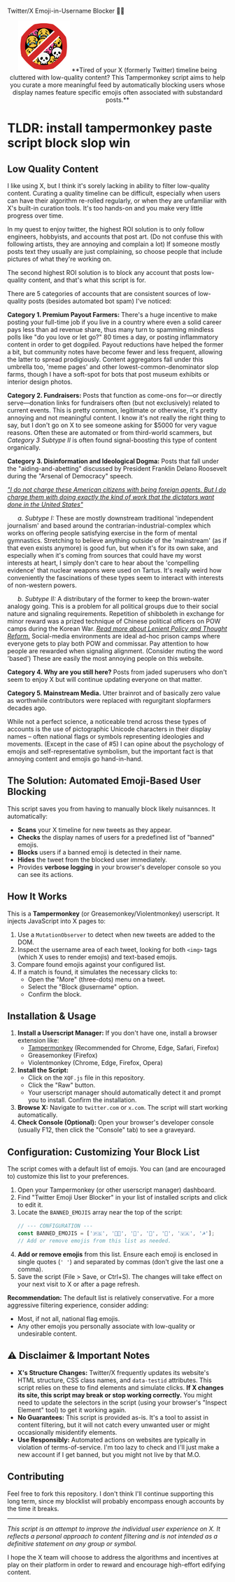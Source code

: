 <h align="center"> Twitter/X Emoji-in-Username Blocker 🚫🤦</h>
<p align="center">
  <img src="https://github.com/pelmeniboiler/x-quality-filter/blob/main/img/logo.png" alt="Beautiful AI Generated Image" width="118" height="118">
 **Tired of your X (formerly Twitter) timeline being cluttered with low-quality content? This Tampermonkey script aims to help you curate a more meaningful feed by automatically blocking users whose display names feature specific emojis often associated with substandard posts.**
</p>

# TLDR: install tampermonkey paste script block slop win

## Low Quality Content

I like using X, but I think it's sorely lacking in ability to filter low-quality content. Curating a quality timeline can be difficult, especially when users can have their algorithm re-rolled regularly, or when they are unfamiliar with X's built-in curation tools. It's too hands-on and you make very little progress over time.

In my quest to enjoy twitter, the highest ROI solution is to only follow engineers, hobbyists, and accounts that post art. (Do not confuse this with following artists, they are annoying and complain a lot) If someone mostly posts text they usually are just complaining, so choose people that include pictures of what they're working on.

The second highest ROI solution is to block any account that posts low-quality content, and that's what this script is for.

There are 5 categories of accounts that are consistent sources of low-quality posts (besides automated bot spam) I've noticed:

**Category 1. Premium Payout Farmers:** There's a huge incentive to make posting your full-time job if you live in a country where even a solid career pays less than ad revenue share, thus many turn to spamming mindless polls like "do you love or let go?" 80 times a day, or posting inflammatory content in order to get dogpiled. Payout reductions have helped the former a bit, but community notes have become fewer and less frequent, allowing the latter to spread prodigiously. Content aggregators fall under this umbrella too, 'meme pages' and other lowest-common-denominator slop farms, though I have a soft-spot for bots that post museum exhibits or interior design photos.
  
**Category 2. Fundraisers:** Posts that function as come-ons for—or directly serve—donation links for fundraisers often (but not exclusively) related to current events. This is pretty common, legitimate or otherwise, it's pretty annoying and not meaningful content. I know it's not really the right thing to say, but I don't go on X to see someone asking for $5000 for very vague reasons. Often these are automated or from third-world scammers, but *Category 3 Subtype II* is often found signal-boosting this type of content organically.
   
**Category 3.  Disinformation and Ideological Dogma:** Posts that fall under the "aiding-and-abetting" discussed by President Franklin Delano Roosevelt during the "Arsenal of Democracy" speech.

[*"I do not charge these American citizens with being foreign agents. But I do charge them with doing exactly the kind of work that the dictators want done in the United States"*](https://www.americanrhetoric.com/speeches/fdrarsenalofdemocracy.html)

&nbsp;&nbsp;&nbsp;&nbsp;&nbsp;&nbsp;*a. Subtype I:* These are mostly downstream traditional 'independent journalism' and based around the contrarian-industrial-complex which works on offering people satisfying exercise in the form of mental gymnastics. Stretching to believe anything outside of the 'mainstream' (as if that even exists anymore) is good fun, but when it's for its own sake, and especially when it's coming from sources that could have my worst interests at heart, I simply don't care to hear about the 'compelling evidence' that nuclear weapons were used on Tartus. It's really weird how conveniently the fascinations of these types seem to interact with interests of non-western powers.

&nbsp;&nbsp;&nbsp;&nbsp;&nbsp;&nbsp;*b. Subtype II:* A distributary of the former to keep the brown-water analogy going. This is a problem for all political groups due to their social nature and signaling requirements. Repetition of shibboleth in exchange for minor reward was a prized technique of Chinese political officers on POW camps during the Korean War. [*Read more about Lenient Policy and Thought Reform.*](https://ia600203.us.archive.org/33/items/ThePsychologyOfPersuasion/The%20Psychology%20of%20Persuasion.pdf) Social-media environments are ideal ad-hoc prison camps where everyone gets to play both POW and commissar. Pay attention to how people are rewarded when signaling alignment. (Consider muting the word 'based') These are easily the most annoying people on this website.

**Category 4. Why are you still here?** Posts from jaded superusers who don't seem to enjoy X but will continue updating everyone on that matter.

**Category 5. Mainstream Media.** Utter brainrot and of basically zero value as worthwhile contributors were replaced with regurgitant slopfarmers decades ago.

While not a perfect science, a noticeable trend across these types of accounts is the use of pictographic Unicode characters in their display names – often national flags or symbols representing ideologies and movements. (Except in the case of #5) I can opine about the psychology of emojis and self-representative symbolism, but the important fact is that annoying content and emojis go hand-in-hand.

## The Solution: Automated Emoji-Based User Blocking

This script saves you from having to manually block likely nuisannces. It automatically:

* **Scans** your X timeline for new tweets as they appear.
* **Checks** the display names of users for a predefined list of "banned" emojis.
* **Blocks** users if a banned emoji is detected in their name.
* **Hides** the tweet from the blocked user immediately.
* Provides **verbose logging** in your browser's developer console so you can see its actions.

## How It Works

This is a **Tampermonkey** (or Greasemonkey/Violentmonkey) userscript. It injects JavaScript into X pages to:
1.  Use a `MutationObserver` to detect when new tweets are added to the DOM.
2.  Inspect the username area of each tweet, looking for both `<img>` tags (which X uses to render emojis) and text-based emojis.
3.  Compare found emojis against your configured list.
4.  If a match is found, it simulates the necessary clicks to:
    * Open the "More" (three-dots) menu on a tweet.
    * Select the "Block @username" option.
    * Confirm the block.

## Installation & Usage

1.  **Install a Userscript Manager:** If you don't have one, install a browser extension like:
    * [Tampermonkey](https://www.tampermonkey.net/) (Recommended for Chrome, Edge, Safari, Firefox)
    * Greasemonkey (Firefox)
    * Violentmonkey (Chrome, Edge, Firefox, Opera)
2.  **Install the Script:**
    * Click on the `XQF.js` file in this repository.
    * Click the "Raw" button.
    * Your userscript manager should automatically detect it and prompt you to install. Confirm the installation.
3.  **Browse X:** Navigate to `twitter.com` or `x.com`. The script will start working automatically.
4.  **Check Console (Optional):** Open your browser's developer console (usually F12, then click the "Console" tab) to see a graveyard.

## Configuration: Customizing Your Block List

The script comes with a default list of emojis. You can (and are encouraged to) customize this list to your preferences.

1.  Open your Tampermonkey (or other userscript manager) dashboard.
2.  Find "Twitter Emoji User Blocker" in your list of installed scripts and click to edit it.
3.  Locate the `BANNED_EMOJIS` array near the top of the script:
    ```javascript
    // --- CONFIGURATION ---
    const BANNED_EMOJIS = ['🇵🇸', '🏳️‍⚧️', '🔻', '🍉', '🌻', '🇻🇦', '☭'];
    // Add or remove emojis from this list as needed.
    ```
4.  **Add or remove emojis** from this list. Ensure each emoji is enclosed in single quotes (`' '`) and separated by commas (don't give the last one a comma).
5.  Save the script (File > Save, or Ctrl+S). The changes will take effect on your next visit to X or after a page refresh.

**Recommendation:** The default list is relatively conservative. For a more aggressive filtering experience, consider adding:
* Most, if not all, national flag emojis.
* Any other emojis you personally associate with low-quality or undesirable content.

## ⚠️ Disclaimer & Important Notes

* **X's Structure Changes:** Twitter/X frequently updates its website's HTML structure, CSS class names, and `data-testid` attributes. This script relies on these to find elements and simulate clicks. **If X changes its site, this script may break or stop working correctly.** You might need to update the selectors in the script (using your browser's "Inspect Element" tool) to get it working again.
* **No Guarantees:** This script is provided as-is. It's a tool to assist in content filtering, but it will not catch every unwanted user or might occasionally misidentify elements.
* **Use Responsibly:** Automated actions on websites are typically in violation of terms-of-service. I'm too lazy to check and I'll just make a new account if I get banned, but you might not live by that M.O.

## Contributing

Feel free to fork this repository. I don't think I'll continue supporting this long term, since my blocklist will probably encompass enough accounts by the time it breaks.

---

*This script is an attempt to improve the individual user experience on X. It reflects a personal approach to content filtering and is not intended as a definitive statement on any group or symbol.*


I hope the X team will choose to address the algorithms and incentives at play on their platform in order to reward and encourage high-effort edifying content.

